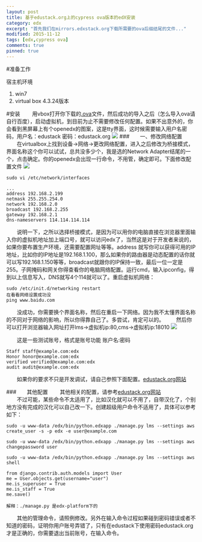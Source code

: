 ```yaml
---
layout: post
title: 基于edustack.org上的cypress ova版本的edX安装
category: edx
excerpt: "首先我们在mirrors.edxstack.org下载所需要的ova后缀结尾的文件..."
modified: 2015-11-12
tags: [edx,cypress ova]
comments: true
pinned: true
---
```

#准备工作

宿主机环境
1. win7
2. virtual box 4.3.24版本

#安装
　　用vbox打开你下载的[.ova](http://mirrors.edustack.org/)文件，然后成功的导入之后（怎么导入ova请自行百度），启动虚拟机，到目前为止不需要修改任何配置。如果不出意外的，你会看到黑屏幕上有个openedx的图案，这是tty界面，这时候需要输入用户名密码，用户名：edustack 密码：edustack.org
![](http://i.imgur.com/kf6DFST.png)
###　　一、修改网络配置
　　在virtualbox上找到设备->网络->更改网络配置，进入之后修改为桥接模式，界面名称这个你可以试试，总共没多少个，我是选的Network Adapter结尾的一个，点击确定。你的openedx会出现一行命令，不用管，确定即可。下面修改配置文件
![](http://i.imgur.com/IKctvXc.png)

```
sudo vi /etc/network/interfaces

...
address 192.168.2.199
netmask 255.255.254.0
network 192.168.2.0
broadcast 192.168.2.255
gateway 192.168.2.1
dns-nameservers 114.114.114.114
```
　　说明一下，之所以选择桥接模式，是因为可以用你的电脑直接在浏览器里面输入你的虚拟机地址加上端口号，就可以访问edx了，当然这是对于开发者来说的，如果你要布置生产环境，还需要配置网址等等。address 就写你可以获得可用的IP地址，比如你的IP地址是192.168.1.100，那么如果你的路由器是动态配置的话你就可以写192.168.1.150等等，broadcast就跟你的IP保持一致，最后一位一定是255。子网掩码和网关你得查看你的电脑网络配置。运行cmd，输入ipconfig，得到以上信息写入，DNS就写4个114就可以了。重启虚拟机网络：

```
sudo /etc/init.d/networking restart
在看看网络设置成功没
ping www.baidu.com
```
　　没成功，你需要换个界面名称，然后在重启一下网络。因为我不太懂界面名称的不同对于网络的影响，所以你得靠自己了。多尝试，肯定可以的。
　　然后你可以打开浏览器输入网址打开lms->虚拟机ip:80,cms->虚拟机ip:18010
![](http://i.imgur.com/S9bUDgG.png)  

　　这是一些测试账号，格式是账号功能 账户名:密码

```
Staff staff@example.com:edx
Honor honor@example.com:edx
verified verified@example.com:edx
audit audit@example.com:edx  
```

　　如果你的要求不只是开发调试，请自己参照下面配置。[edustack.org网站](http://edustack.org/manual/edx/ova%E9%85%8D%E7%BD%AE%E6%8C%87%E5%8D%97/)

###　　其他配置
　　其他相关的配置，请参考[edustack.org网站](http://edustack.org/manual/edx/ova%E9%85%8D%E7%BD%AE%E6%8C%87%E5%8D%97/)  
　　不过可能，某些命令不太适用了，比如汉化就可以不用了，自带汉化了，个别地方没有完成的汉化可以自己改一下。创建超级用户命令不适用了，具体可以参考如下：

```
sudo -u www-data /edx/bin/python.edxapp ./manage.py lms --settings aws create_user -s -p edx -e user@example.com

sudo -u www-data /edx/bin/python.edxapp ./manage.py lms --settings aws changepassword user

sudo -u www-data /edx/bin/python.edxapp ./manage.py lms --settings aws shell

from django.contrib.auth.models import User
me = User.objects.get(username="user")
me.is_superuser = True
me.is_staff = True
me.save()

解释：./manage.py 是edx-platform下的
```

　　其他的管理命令，请照例修改。另外在输入命令过程如果碰到密码错误或者不知道的密码，证明你用户账号弄错了，只有在edustack下使用密码edustack.org才是正确的，你需要退出当前账号，在输入命令。